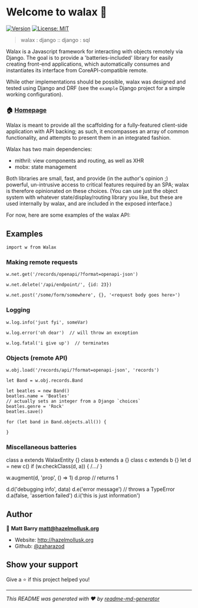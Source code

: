# Welcome to walax 👋
[![Version](https://img.shields.io/npm/v/walax.svg)](https://www.npmjs.com/package/walax)
[![License: MIT](https://img.shields.io/badge/License-MIT-yellow.svg)](#)

> walax : django :: django : sql

Walax is a Javascript framework for interacting with objects remotely via Django.  The goal is to provide a 'batteries-included' library for easily creating front-end applications, which automatically consumes and instantiates its interface from CoreAPI-compatible remote.  

While other implementations should be possible, walax was designed and tested using  Django and DRF (see the `example` Django project for a simple working configuration).

### 🏠 [Homepage](https://github.com/hazelmollusk/walax)

Walax is meant to provide all the scaffolding for a fully-featured client-side application with API backing; as such, it encompasses an array of common functionality, and attempts to present them in an integrated fashion.

Walax has two main dependencies:

* mithril: view components and routing, as well as XHR
* mobx: state management

Both libraries are small, fast, and provide (in the author's opinion ;) powerful, un-intrusive access to critical features required by an SPA; walax is therefore opinionated on these choices.  (You can use just the object system with whatever state/display/routing library you like, but these are used internally by walax, and are included in the exposed interface.)

For now, here are some examples of the walax API:

## Examples

    import w from Walax

### Making remote requests

    w.net.get('/records/openapi/?format=openapi-json')

    w.net.delete('/api/endpoint/', {id: 23})

    w.net.post('/some/form/somewhere', {}, '<request body goes here>')

### Logging

    w.log.info('just fyi', someVar)

    w.log.error('oh dear')  // will throw an exception

    w.log.fatal('i give up')  // terminates 


### Objects (remote API)

    w.obj.load('/records/api/?format=openapi-json', 'records')

    let Band = w.obj.records.Band
    
    let beatles = new Band()
    beatles.name = 'Beatles'
    // actually sets an integer from a Django `choices`
    beatles.genre = 'Rock' 
    beatles.save()

    for (let band in Band.objects.all()) {

    }

### Miscellaneous batteries

class a extends WalaxEntity {}
class b extends a {}
class c extends b {}
let d = new c()
if (w.checkClass(d, a)) { /*...*/ }

w.augment(d, 'prop', () => 1)
d.prop // returns 1

d.d('debugging info', data)
d.e('error message')  // throws a TypeError
d.a(false, 'assertion failed')
d.i('this is just information')

## Author

👤 **Matt Barry <matt@hazelmollusk.org>**

* Website: http://hazelmollusk.org
* Github: [@zaharazod](https://github.com/zaharazod)

## Show your support

Give a ⭐️ if this project helped you!


***
_This README was generated with ❤️ by [readme-md-generator](https://github.com/kefranabg/readme-md-generator)_